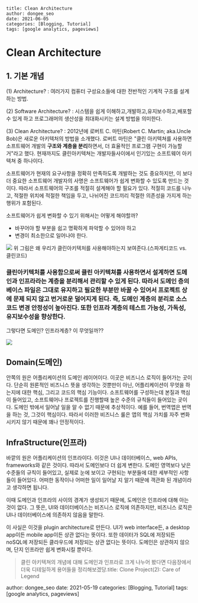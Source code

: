 ```
title: Clean Architecture
author: dongee_seo
date: 2021-06-05
categories: [Blogging, Tutorial]
tags: [google analytics, pageviews]
```

# Clean Architecture

## 1. 기본 개념

(1) Architecture?
: 여러가지 컴퓨터 구성요소들에 대한 전반적인 기계적 구조를 설계하는 방법.

(2) Software Architecture?
: 시스템을 쉽게 이해하고,개발하고,유지보수하고,배포할 수 있게 하고 프로그래머의 생산성을 최대화시키는 설계 방법을 의미한다.

(3) Clean Architecture?
: 2012년에 로버트 C. 마틴(Robert C. Martin; aka.Uncle Bob)은 새로운 아키텍처의 방법을 소개했다. 로버트 마틴은 "클린 아키텍쳐를 사용하면 소프트웨어 개발의 **구조와 계층을 분리**하면서, 더 효율적인 프로그램 구현이 가능할거"라고 했다.
현재까지도 클린아키텍쳐는 개발자들사이에서 인기있는 소프트웨어 아키텍쳐 중 하나이다.

소프트웨어가 현재의 요구사항을 정확히 만족하도록 개발하는 것도 중요하지만, 이 보다 더 중요한 소프트웨어 개발자의 사명은 소프트웨어가 쉽게 변화할 수 있도록 만드는 것이다. 따라서 소프트웨어의 구조를 적절히 설계해야 할 필요가 있다.
적절히 코드를 나누고, 적절한 위치에 적절한 책임을 두고, 나뉘어진 코드끼리 적절한 의존성을 가지게 하는 행위가 포함된다.

소프트웨어가 쉽게 변화할 수 있기 위해서는 어떻게 해야할까?

- 바꾸어야 할 부분을 쉽고 명확하게 파악할 수 있어야 하고
- 변경이 최소한으로 일어나야 한다.

![](https://velog.velcdn.com/images%2Fseod0209%2Fpost%2F2c96dfe0-1d66-4bb9-9d82-c504ba2eea84%2FScreen%20Shot%202021-06-07%20at%208.56.07%20PM.png)
위 그림은 왜 우리가 클린아키텍처를 사용해야하는지 보여준다.(스파게티코드 vs. 클린코드)

### 클린아키텍처를 사용함으로써 클린 아키텍쳐를 사용하면서 설계하면 도메인과 인프라라는 계층을 분리해서 관리할 수 있게 된다. 따라서 도메인 층의 베이스 파일은 그대로 유지하고 필요한 부분만 바꿀 수 있어서 프로젝트 상에 문제 되지 않고 번거로운 덜어지게 된다. 즉, 도메인 계층의 분리로 소스코드 변경 안정성이 높아진다. 또한 인프라 계층의 테스트 가능성, 가독성, 유지보수성을 향상한다.

그렇다면 도메인? 인프라계층? 이 무엇일까??

![](https://velog.velcdn.com/images%2Fseod0209%2Fpost%2F63d0f35f-9689-402b-9532-e0a5435b0e61%2Fimage.png)

## Domain(도메인)

안쪽의 원은 어플리케이션의 도메인 레이어이다. 이곳은 비즈니스 로직이 들어가는 곳이다. 단순히 원론적인 비즈니스 뜻을 생각하는 것뿐만이 아닌, 어플리케이션이 무엇을 하는지에 대한 핵심, 그리고 코드의 핵심 기능이다. 소프트웨어를 구성하는데 본질과 핵심이 들어있고, 소프트웨어나 프로젝트를 진행할때 높은 수준의 규칙들이 들어있는 곳이다. 도메인 밖에서 일어날 일을 알 수 없기 때문에 추상적이다.
예를 들어, 번역앱은 번역을 하는 것, 그것이 핵심이다. 따라서 이러한 비즈니스 룰은 앱의 핵심 가치를 자주 변화시키지 않기 때문에 꽤나 안정적이다.

## InfraStructure(인프라)

바깥의 원은 어플리케이션의 인프라이다. 이것은 UI나 데이터베이스, web APIs, frameworks와 같은 것이다. 따라서 도메인보다 더 쉽게 변한다.
도메인 영역보다 낮은 수준들의 규칙이 들어있고, 실제로 눈에 보이고 구현되는 부분들에 대한 세부적인 사항들이 들어있다. 어떠한 동작이나 어떠한 일이 일어날 지 알기 때문에 객관화 된 개념이라고 생각하면 됩니다.

이때 도메인과 인프라의 사이의 경계가 생성되기 때문에, 도메인은 인프라에 대해 아는 것이 없다.
그 뜻은, UI와 데이터베이스는 비즈니스 로직에 의존하지만, 비즈니스 로직은 UI나 데이터베이스에 의존하지 않음을 말한다.

이 사실은 이것을 plugin architecture로 만든다. UI가 web interface든, a desktop app이든 mobile app이든 상관 없다는 뜻이다. 또한 데이터가 SQL에 저장되든 noSQL에 저장되든 클라우드에 저장되는 상관 없다는 뜻이다. 도메인은 상관하지 않으며, 단지 인프라만 쉽게 변화시킬 뿐이다.

> 클린 아키텍쳐의 개념에 대해 도메인과 인프라로 크게 나누어 봤다면 다음장에서 더욱 디테일하게 용어들을 정리해보겠당.title: Clone Project(2): Care of Legend

author: dongee_seo
date: 2021-05-19
categories: [Blogging, Tutorial]
tags: [google analytics, pageviews]
